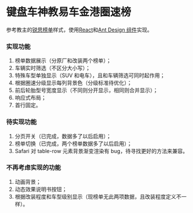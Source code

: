 # 键盘车神教易车金港圈速榜

参考教主的[锐思榜单](https://kbracer.github.io/)样式，使用[React](https://github.com/facebook/react/)和[Ant Design 组件](https://github.com/ant-design/ant-design/)实现。

### 实现功能

1. 榜单数据展示（分原厂和改装两个榜单）；
2. 车辆实时筛选（不区分大小写）；
3. 特殊车型单独显示（SUV 和电车），且和车辆筛选可同时起作用；
4. 根据圈速分级显示每列背景色（分级标准待优化）；
5. 前后轮胎型号宽度显示（不同则分开显示，相同则合并显示）；
6. 响应式布局；
7. 首行固定。

### 待实现功能

1. 分页开关（已完成，数据多了以后启用）；
2. 榜单切换（已完成，两个榜单数据多了以后启用）；
3. Safari 对 table-row 元素背景渐变渲染有 bug，待寻找更好的方法来兼容。

### 不再考虑实现的功能

1. 动画背景；
2. 动态效果说明书按钮；
3. 根据改装程度和车型级别显示（现榜单无此两项数据，且改装程度定义不一样）。
